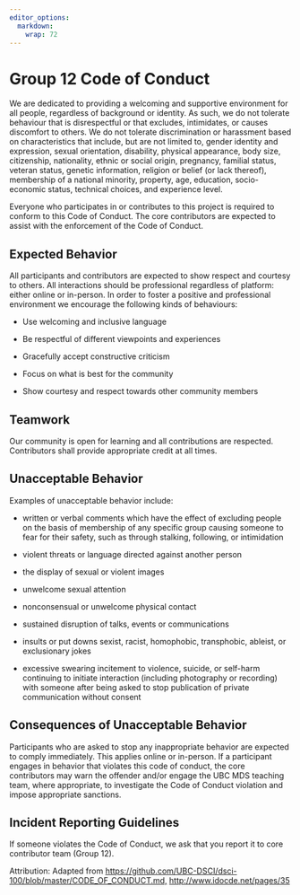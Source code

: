 ```yaml
---
editor_options: 
  markdown: 
    wrap: 72
---
```


# Group 12 Code of Conduct

We are dedicated to providing a welcoming and supportive environment for
all people, regardless of background or identity. As such, we do not
tolerate behaviour that is disrespectful or that excludes, intimidates,
or causes discomfort to others. We do not tolerate discrimination or
harassment based on characteristics that include, but are not limited
to, gender identity and expression, sexual orientation, disability,
physical appearance, body size, citizenship, nationality, ethnic or
social origin, pregnancy, familial status, veteran status, genetic
information, religion or belief (or lack thereof), membership of a
national minority, property, age, education, socio-economic status,
technical choices, and experience level.

Everyone who participates in or contributes to this project is required
to conform to this Code of Conduct. The core contributors are expected
to assist with the enforcement of the Code of Conduct.

## Expected Behavior

All participants and contributors are expected to show respect and
courtesy to others. All interactions should be professional regardless
of platform: either online or in-person. In order to foster a positive
and professional environment we encourage the following kinds of
behaviours:

-   Use welcoming and inclusive language

-   Be respectful of different viewpoints and experiences

-   Gracefully accept constructive criticism

-   Focus on what is best for the community

-   Show courtesy and respect towards other community members

## Teamwork

Our community is open for learning and all contributions are respected.
Contributors shall provide appropriate credit at all times.

## Unacceptable Behavior 

Examples of unacceptable behavior include:

-   written or verbal comments which have the effect of excluding people
    on the basis of membership of any specific group causing someone to
    fear for their safety, such as through stalking, following, or
    intimidation

-   violent threats or language directed against another person

-   the display of sexual or violent images

-   unwelcome sexual attention

-   nonconsensual or unwelcome physical contact

-   sustained disruption of talks, events or communications

-   insults or put downs sexist, racist, homophobic, transphobic,
    ableist, or exclusionary jokes

-   excessive swearing incitement to violence, suicide, or self-harm
    continuing to initiate interaction (including photography or
    recording) with someone after being asked to stop publication of
    private communication without consent

## Consequences of Unacceptable Behavior 

Participants who are asked to stop any inappropriate behavior are
expected to comply immediately. This applies online or in-person. If a
participant engages in behavior that violates this code of conduct, the
core contributors may warn the offender and/or engage the UBC MDS
teaching team, where appropriate, to investigate the Code of Conduct
violation and impose appropriate sanctions.

## Incident Reporting Guidelines 

If someone violates the Code of Conduct, we ask that you report it to
core contributor team (Group 12).

Attribution: Adapted from
<https://github.com/UBC-DSCI/dsci-100/blob/master/CODE_OF_CONDUCT.md,>
<http://www.idocde.net/pages/35>
